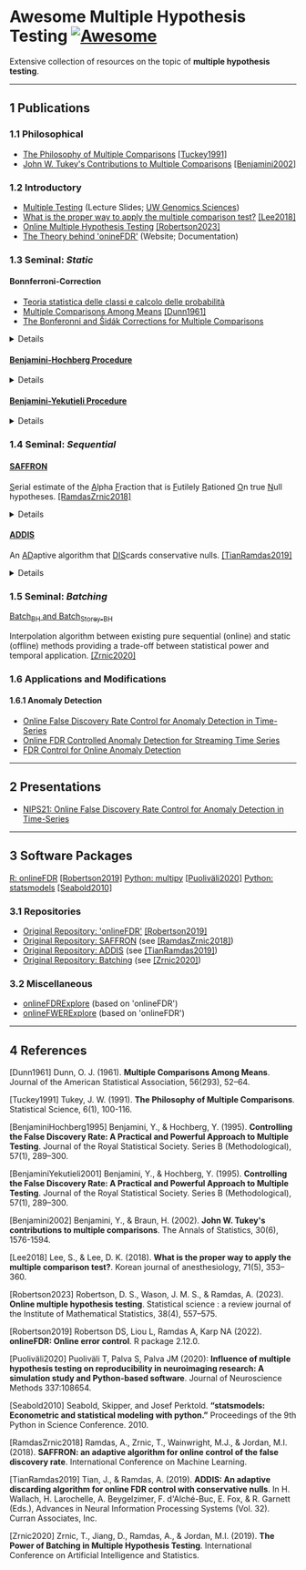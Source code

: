 # Awesome Multiple Hypothesis Testing [![Awesome](https://cdn.rawgit.com/sindresorhus/awesome/d7305f38d29fed78fa85652e3a63e154dd8e8829/media/badge.svg)](https://github.com/sindresorhus/awesome)
Extensive collection of resources on the topic of **multiple hypothesis testing**.

***

## 1 Publications

### 1.1 Philosophical

- [The Philosophy of Multiple Comparisons](https://projecteuclid.org/journals/statistical-science/volume-6/issue-1/The-Philosophy-of-Multiple-Comparisons/10.1214/ss/1177011945.full) [[Tuckey1991]](#tuckey1991)
- [John W. Tukey's Contributions to Multiple Comparisons](https://projecteuclid.org/journals/annals-of-statistics/volume-30/issue-6/John-W-Tukeys-contributions-to-multiple-comparisons/10.1214/aos/1043351247.full) [[Benjamini2002]](#benjamini2002)

### 1.2 Introductory

- [Multiple Testing](https://www.gs.washington.edu/academics/courses/akey/56008/lecture/lecture10.pdf) (Lecture Slides; [UW Genomics Sciences](https://www.gs.washington.edu/index.htm))
- [What is the proper way to apply the multiple comparison test?](https://www.ncbi.nlm.nih.gov/pmc/articles/PMC6193594/) [[Lee2018]](#lee2018)
- [Online Multiple Hypothesis Testing](https://www.ncbi.nlm.nih.gov/pmc/articles/PMC7615519/) [[Robertson2023]](#robertson23)
- [The Theory behind 'onineFDR'](https://bioconductor.org/packages/devel/bioc/vignettes/onlineFDR/inst/doc/theory.html#SAFFRON_gamma) (Website; Documentation)

### 1.3 Seminal: _Static_

#### Bonnferroni-Correction
- [Teoria statistica delle classi e calcolo delle probabilità](https://www.jstor.org/stable/23229706)
- [Multiple Comparisons Among Means](https://sci2s.ugr.es/keel/pdf/algorithm/articulo/1961-Bonferroni_Dunn-JASA.pdf) [[Dunn1961]](#dunn1961)
- [The Bonferonni and Šidák Corrections for Multiple Comparisons](https://personal.utdallas.edu/~Herve/Abdi-Bonferroni2007-pretty.pdf)

<details>
  <summary>Details</summary>

Algorithm for controlling the FWER in (static) hypothesis testing. The adjusted threshold $\alpha_i$ for $k$ tested hypotheses is calculated as:

$$\alpha_i = \frac{\alpha}{k}$$

</details>

#### [Benjamini-Hochberg Procedure](https://www.jstor.org/stable/2346101)

<details>
  <summary>Details</summary>

Algorithm for controlling the FDR in (static) hypothesis testing for _p_-values that are independent or with positive regression dependency on subsets:

- Given $\alpha$, sort all _p_-values $P_k$ and find the largest $k$ for $P_k \leq \frac{k}{m} \alpha$.
- Reject $\mathcal{H}_0$ for all $H_i$ for $i=1, 2, \ldots, k$.

[[BenjaminiHochberg1995]](#benjaminihochberg1995)

</details>

#### [Benjamini-Yekutieli Procedure](https://projecteuclid.org/journals/annals-of-statistics/volume-29/issue-4/The-control-of-the-false-discovery-rate-in-multiple-testing/10.1214/aos/1013699998.full)

<details>
  <summary>Details</summary>

Algorithm for controlling the FDR in (static) hypothesis testing for _p_-values under arbitrary dependence.
This modifies the threshold as obtained by Benjamini-Hochberg Procedure [[BenjaminiYekutieli2001]](#benjaminiyekutieli2001) as follows:

$$P_k \leq \frac{k}{m c(m)} \alpha$$

- The standard Benjamini-Hochberg Procedure can be recovered by $c(m)=1$ for independent or positively correlated _p_-values.
- Under arbitrary dependence $c(m)$ is defined as the _Harmonic_ number $c(m)=\sum^{m}{i=1}\frac{1}{i}$.

</details>

### 1.4 Seminal: _Sequential_

#### [SAFFRON](https://proceedings.mlr.press/v80/ramdas18a/ramdas18a.pdf)
<ins>S</ins>erial estimate of the <ins>A</ins>lpha <ins>F</ins>raction that is <ins>F</ins>utilely <ins>R</ins>ationed <ins>O</ins>n true <ins>N</ins>ull hypotheses. [[RamdasZrnic2018]](#ramdaszrnic2018)

<details>
  <summary>Details</summary>

Algorithm for controlling FDR in sequential (online) hypothesis testing for independent _p_-values that was proposed by [[RamdasZrnic2018]](#ramdaszrnic2018).

SAFFRON estimates the proportion of $\mathcal{H}_0$, i.e. adjusts the test levels $\alpha_i$ based on an estimate of the amount of alpha wealth that is allocated to testing true $\mathcal{H}_0$.
SAFFRON depends on the constants $w_0$ and $\lambda$, with $w_0$ as the initial alpha wealth, satisfying $0 \leq w_0 \leq \alpha$.
The parameter $\lambda \in (0,1)$ defines the threshold for a _candidate_ as SAFFRON never rejects _p_-values $\geq \lambda$.
Candidates are hypotheses that are more likely to be _discoveries_:

- At each time $t$, define the number of _candidates_ after the _j_-th rejection as

$`C_{j+} = C_{j+}(t) = \sum_{i = \tau_j + 1}^{t-1} C_i`$

with $C_t = 1\{p_t \leq \lambda \}$ as the indicator for candidacy.

- Subsequent test levels are chosen as $\alpha_t = \min\{ \lambda, \tilde{\alpha}_t\}$ with the exception

$`\alpha_1 = \min\{(1 - \lambda)\gamma_1 w_0, \lambda\}`$

and subsequent

$`\tilde{\alpha}_t = (1 - \lambda) [w_0 \gamma_{t-C_{0+}} + (\alpha - w_0)\gamma_{t-\tau_1-C_{1+}} +  \alpha \sum_{j \geq 2}  \gamma_{t - \tau_j- C_{j+}}]`$

Typically, $\gamma_j \propto j^{-1.6}$ is used as the $\gamma$ sequence.

</details>

#### [ADDIS](https://proceedings.neurips.cc/paper_files/paper/2019/file/1d6408264d31d453d556c60fe7d0459e-Paper.pdf)
An <ins>AD</ins>aptive algorithm that <ins>DIS</ins>cards conservative nulls. [[TianRamdas2019]](#tianramdas2019)

<details>
  <summary>Details</summary>

Algorithm for controlling FDR in sequential (online) hypothesis testing for independent _p_-values that was proposed by [[TianRamdas2019]](#tianramdas2019).
ADDIS iterates on SAFFRON by extending SAFFRONs **adaptivity in the fraction** of $\mathcal{H}_0$ by **adaptivity in the conservativeness** of $\mathcal{H}_0$.
ADDIS depends on the constants $W_0$, $\lambda$ and $\tau$, with $W_0$ as the initial alpha wealth, satisfying $0 \leq w_0 \leq \alpha$.
The new parameter $\tau \in (0,1]$ defines the threshold for discarding (conservative) _p_-values as _p_-values $\geq \tau$ are _discarded_ (i.e. not considered for testing, with no wealth invested).
As for SAFFRON, the parameter $\lambda \in [0,\tau)$  defines the threshold for _candidates_ as ADDIS will never reject _p_values $\geq \lambda$.

$`\alpha_t = \min\{\lambda, \tilde{\alpha}_t\}`$

$`\tilde{\alpha}_t = (\tau - \lambda)[w_0 \gamma_{S^t-C_{0+}} + (\alpha - w_0)\gamma_{S^t - \kappa_1^*-C_{1+}} +  \alpha \sum_{j \geq 2} \gamma_{S^t - \kappa_j^* - C_{j+}}`$

$`\kappa_j = \min\{i \in [t-1] : \sum_{k \leq i}  1 \{p_k \leq \alpha_k\} \geq j\}, \kappa_j^* = \sum_{i \leq \kappa_j} 1 \{p_i \leq \tau \}, S^t = \sum_{i < t} 1 \{p_i \leq \tau \}, C_{j+} = \sum_{i = \kappa_j + 1}^{t-1} 1\{p_i \leq \lambda\}`$

Typically, $\gamma_j \propto j^{-1.6}$ is used as the $\gamma$ sequence.

</details>

### 1.5 Seminal: _Batching_

[Batch$_{\text{BH}}$ and Batch$_{\text{Storey-BH}}$](https://par.nsf.gov/servlets/purl/10251949)

Interpolation algorithm between existing pure sequential (online) and static (offline) methods providing a trade-off between statistical power and temporal application. [[Zrnic2020]](#zrnic2020)

### 1.6 Applications and Modifications

#### 1.6.1 Anomaly Detection
- [Online False Discovery Rate Control for Anomaly Detection in Time-Series](https://proceedings.neurips.cc/paper_files/paper/2021/file/def130d0b67eb38b7a8f4e7121ed432c-Paper.pdf)
- [Online FDR Controlled Anomaly Detection for Streaming Time Series](https://kdd-milets.github.io/milets2019/papers/milets19_paper_6.pdf)
- [FDR Control for Online Anomaly Detection](https://hal.science/hal-04321622)

***

## 2 Presentations
- [NIPS21: Online False Discovery Rate Control for Anomaly Detection in Time-Series](https://slideslive.com/38968279/online-false-discovery-rate-control-for-anomaly-detection-in-time-series?ref=speaker-17986)

***

## 3 Software Packages
[R: onlineFDR](https://academic.oup.com/bioinformatics/article/35/20/4196/5380770) [[Robertson2019]](#robertson19)
[Python: multipy](https://github.com/puolival/multipy) [[Puoliväli2020]](#puoliväli2020)
[Python: statsmodels](https://www.statsmodels.org/dev/generated/statsmodels.stats.multitest.multipletests.html) [[Seabold2010]](#seabold2010)

### 3.1 Repositories

- [Original Repository: 'onlineFDR'](https://github.com/dsrobertson/onlineFDR) [[Robertson2019]](#robertson19)
- [Original Repository: SAFFRON](https://github.com/JINJINT/ADDIS) (see [[RamdasZrnic2018]](#ramdaszrnic2018))
- [Original Repository: ADDIS](https://github.com/JINJINT/ADDIS) (see [[TianRamdas2019]](#tianramdas2019))
- [Original Repository: Batching](https://github.com/jiangdaniel/BatchBH/blob/master/online.py) (see [[Zrnic2020]](#zrnic2020))

### 3.2 Miscellaneous

- [onlineFDRExplore](https://mrc-bsu.shinyapps.io/onlineFDRexplore/) (based on 'onlineFDR')
- [onlineFWERExplore](https://mrc-bsu.shinyapps.io/onlineFWERexplore/) (based on 'onlineFDR')

***

## 4 References
<a id="dunn1961">[Dunn1961]</a> Dunn, O. J. (1961). **Multiple Comparisons Among Means**. Journal of the American Statistical Association, 56(293), 52–64.

<a id="tuckey1991">[Tuckey1991]</a> Tukey, J. W. (1991). **The Philosophy of Multiple Comparisons**. Statistical Science, 6(1), 100-116.

<a id="benjaminihochberg1995">[BenjaminiHochberg1995]</a> Benjamini, Y., & Hochberg, Y. (1995). **Controlling the False Discovery Rate: A Practical and Powerful Approach to Multiple Testing**. Journal of the Royal Statistical Society. Series B (Methodological), 57(1), 289–300.

<a id="benjaminiyekutieli2001">[BenjaminiYekutieli2001]</a> Benjamini, Y., & Hochberg, Y. (1995). **Controlling the False Discovery Rate: A Practical and Powerful Approach to Multiple Testing**. Journal of the Royal Statistical Society. Series B (Methodological), 57(1), 289–300.

<a id="benjamini2002">[Benjamini2002]</a> Benjamini, Y., & Braun, H. (2002). **John W. Tukey's contributions to multiple comparisons**. The Annals of Statistics, 30(6), 1576-1594.

<a id="lee2018">[Lee2018]</a> Lee, S., & Lee, D. K. (2018). **What is the proper way to apply the multiple comparison test?**. Korean journal of anesthesiology, 71(5), 353–360.

<a id="robertson23">[Robertson2023]</a> Robertson, D. S., Wason, J. M. S., & Ramdas, A. (2023). **Online multiple hypothesis testing**. Statistical science : a review journal of the Institute of Mathematical Statistics, 38(4), 557–575.

<a id="robertson19">[Robertson2019]</a> Robertson DS, Liou L, Ramdas A, Karp NA (2022). **onlineFDR: Online error control**. R package 2.12.0.

<a id="puoliväli2020">[Puoliväli2020]</a> Puoliväli T, Palva S, Palva JM (2020): **Influence of multiple hypothesis testing on reproducibility in neuroimaging research: A simulation study and Python-based software**. Journal of Neuroscience Methods 337:108654.

<a id="seabold2010">[Seabold2010]</a> Seabold, Skipper, and Josef Perktold. **“statsmodels: Econometric and statistical modeling with python.”** Proceedings of the 9th Python in Science Conference. 2010.

<a id="ramdaszrnic2018">[RamdasZrnic2018]</a> Ramdas, A., Zrnic, T., Wainwright, M.J., & Jordan, M.I. (2018). **SAFFRON: an adaptive algorithm for online control of the false discovery rate**. International Conference on Machine Learning.

<a id="tianramdas2019">[TianRamdas2019]</a> Tian, J., & Ramdas, A. (2019). **ADDIS: An adaptive discarding algorithm for online FDR control with conservative nulls**. In H. Wallach, H. Larochelle, A. Beygelzimer, F. d'Alché-Buc, E. Fox, & R. Garnett (Eds.), Advances in Neural Information Processing Systems (Vol. 32). Curran Associates, Inc.

<a id="zrnic2020">[Zrnic2020]</a> Zrnic, T., Jiang, D., Ramdas, A., & Jordan, M.I. (2019). **The Power of Batching in Multiple Hypothesis Testing**. International Conference on Artificial Intelligence and Statistics.